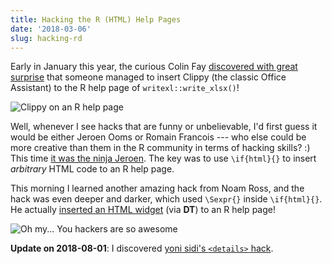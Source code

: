 ```yaml
---
title: Hacking the R (HTML) Help Pages
date: '2018-03-06'
slug: hacking-rd
---
```


Early in January this year, the curious Colin Fay [discovered with great surprise](https://twitter.com/_ColinFay/status/951819899248283651) that someone managed to insert Clippy (the classic Office Assistant) to the R help page of `writexl::write_xlsx()`!

![Clippy on an R help page](https://pbs.twimg.com/media/DTWLBfhW4AACZGd.jpg:large)

Well, whenever I see hacks that are funny or unbelievable, I'd first guess it would be either Jeroen Ooms or Romain Francois --- who else could be more creative than them in the R community in terms of hacking skills? :) This time [it was the ninja Jeroen](https://github.com/ropensci/writexl/blob/49985cb9ad/man/write_xlsx.Rd#L24-L28). The key was to use `\if{html}{}` to insert _arbitrary_ HTML code to an R help page.

This morning I learned another amazing hack from Noam Ross, and the hack was even deeper and darker, which used `\Sexpr{}` inside `\if{html}{}`. He actually [inserted an HTML widget](https://discuss.ropensci.org/t/1078) (via **DT**) to an R help page!

![Oh my... You hackers are so awesome](https://slides.yihui.org/gif/slow-applaud.gif)

**Update on 2018-08-01**: I discovered [yoni sidi's `<details>` hack](https://twitter.com/yoniceedee/status/1024740274495528960).
